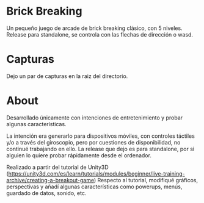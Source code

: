 # Brick Breaking

Un pequeño juego de arcade de brick breaking clásico, con 5 niveles.
Release para standalone, se controla con las flechas de dirección o wasd.

# Capturas
Dejo un par de capturas en la raiz del directorio.

# About 
Desarrollado únicamente con intenciones de entretenimiento y probar algunas características.

La intención era generarlo para dispositivos móviles, con controles táctiles y/o a través del giroscopio, pero por cuestiones de disponibilidad, no continué trabajando en ello. La release que dejo es para standalone, por si alguien lo quiere probar rápidamente desde el ordenador.

Realizado a partir del tutorial de Unity3D (https://unity3d.com/es/learn/tutorials/modules/beginner/live-training-archive/creating-a-breakout-game)
Respecto al tutorial, modifiqué gráficos, perspectivas y añadí algunas características como powerups, menús, guardado de datos, sonido, etc.


